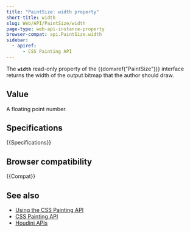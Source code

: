 ```yaml
---
title: "PaintSize: width property"
short-title: width
slug: Web/API/PaintSize/width
page-type: web-api-instance-property
browser-compat: api.PaintSize.width
sidebar:
  - apiref:
      - CSS Painting API
---
```


The **`width`** read-only property of the {{domxref("PaintSize")}} interface returns the width of the output bitmap that the author should draw.

## Value

A floating point number.

## Specifications

{{Specifications}}

## Browser compatibility

{{Compat}}

## See also

- [Using the CSS Painting API](/en-US/docs/Web/API/CSS_Painting_API/Guide)
- [CSS Painting API](/en-US/docs/Web/API/CSS_Painting_API)
- [Houdini APIs](/en-US/docs/Web/API/Houdini_APIs)
